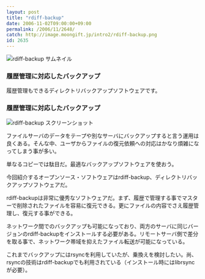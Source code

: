 ```yaml
---
layout: post
title: "rdiff-backup"
date: 2006-11-02T09:00:00+09:00
permalink: /2006/11/2648/
catch: http://image.moongift.jp/intro2/rdiff-backup.png
id: 2635
---
```

 ![rdiff-backup サムネイル](http://image.moongift.jp/intro2/rdiff-backup.t.png "rdiff-backup サムネイル")
  

### 履歴管理に対応したバックアップ
  
履歴管理もできるディレクトリバックアップソフトウェアです。  
<!--more-->  

### 履歴管理に対応したバックアップ
  

![rdiff-backup スクリーンショット](http://image.moongift.jp/intro2/rdiff-backup.png "rdiff-backup スクリーンショット")

  

ファイルサーバのデータをテープや別なサーバにバックアップすると言う運用は良くある。そんな中、ユーザからファイルの復元依頼への対応はかなり煩雑になってしまう事が多い。

  

単なるコピーでは駄目だ。最適なバックアップソフトウェアを使おう。

  

今回紹介するオープンソース・ソフトウェアはrdiff-backup、ディレクトリバックアップソフトウェアだ。

  

rdiff-backupは非常に優秀なソフトウェアだ。まず、履歴で管理する事でマスターで削除されたファイルを容易に復元できる。更にファイルの内容でさえ履歴管理し、復元する事ができる。

  

ネットワーク間でのバックアップも可能になっており、両方のサーバに同じバージョンのrdiff-backupをインストールする必要がある。リモートサーバ側で差分を取る事で、ネットワーク帯域を抑えたファイル転送が可能になっている。

  

これまでバックアップにはrsyncを利用していたが、乗換えを検討したい。尚、rsyncの技術はrdiff-backupでも利用されている（インストール時にはlibrsyncが必要）。


